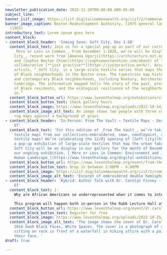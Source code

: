 ```yaml
---
newsletter_publication_date: 2022-11-29T00:00:00.000-05:00
subject_line: ''
banner_iiif_image: https://iiif.digitalcommonwealth.org/iiif/2/commonwealth:bv73fh63t/214,4088,8032,3515/2000,/0/default.jpg
banner_image_caption: Boston Redevelopment Authority, [1975 general land use plan](https://collections.leventhalmap.org/search/commonwealth:6q185466n)
  (1965)
introductory_text: Lorem ipsum goes here
content_block:
- content_block_header: 'Coming Soon: Soft City, Dec 1-28'
  content_block_text: Join us for a special pop-up as part of our current exhibition
    _More or Less in Common_. From December 1-2828, we're will be displaying _Soft
    City_, recent work from [Amanda Ugorji](https://architecture.mit.edu/people/amanda-ugorji)
    and [Sophie Weston Chien](https://sophiewestonchien.com/about) of local design
    collaborative [**just practice**](https://justpractice.work/). According to the
    artists, “_Soft City_ is a large-scale textile series that maps the urban fabric
    of Black neighborhoods in the Boston area. The tapestries map historic (redlined)
    and contemporary Black neighborhoods, including Roxbury, Dorchester, and East
    Cambridge. The information mapped tells the story of the past, present and future
    of Black residents, and the ecological resilience of the neighborhoods they live
    in.”
  content_block_button_url: https://www.leventhalmap.org/exhibitions/visit/
  content_block_button_text: Check gallery hours
  content_block_image: https://www.leventhalmap.org/uploads/2022-10-14/siss4984.jpeg
  content_block_image_alt_text: An image shows two people with three colorful textile
    rug maps against a background of grass
- content_block_header: 'In-Person: From The Vault — Textile Maps · Dec 2, 2:00pm
    ET'
  content_block_text: 'For this edition of _From The Vault_, we’re taking a look at
    textile maps from our collections—embroidered, sewn, needlepoint, and more. Why
    textile maps? We’re celebrating the 12/01 opening of [Soft City](https://justpractice.work/),
    a pop-up exhibition of large-scale textiles that map the urban fabric of Boston.
    Soft City will be on display in our gallery for the month of December to accompany
    our ongoing exhibition, [_More or Less in Common: Environment and Justice in the
    Human Landscape_](https://www.leventhalmap.org/digital-exhibitions/more-or-less-in-common/).'
  content_block_button_url: https://www.leventhalmap.org/event/from-the-vault-2022-12-02/
  content_block_button_text: Drop in between 2:00PM - 4:00PM
  content_block_image: https://iiif.digitalcommonwealth.org/iiif/2/commonwealth:q524n639j/1034,163,4272,4123/2000,/0/default.jpg
  content_block_image_alt_text: 'Excerpt of embroidered double hemisphere map. '
- content_block_header: 'Hybrid: Author Talk with Dr. Carolyn Finney · Dec 3, 2:00pm
    ET'
  content_block_text: |-
    Why are African Americans so underrepresented when it comes to interest in nature, outdoor recreation, and environmentalism? Join storyteller, cultural geographer, and accidental environmentalist [Carolyn Finney, PhD](https://www.authorsoutside.com/carolyn-finney/) for a discussion that moves beyond the discourse of the environmental justice movement to examine how the natural environment has been understood, commodified, and represented by both white and black Americans. Dr. Finney and Boston Public Library President **David Leonard** will discuss Dr. Finney’s book **_Black Faces, White Spaces: Reimagining the Relationship of African Americans to the Great Outdoors_** (2014)**_._** After the conversation, there will be time for audience Q&A.

    This program will happen both in-person in the Rabb Lecture Hall at the Central Library in Copley Square as well as online over Zoom webinar.
  content_block_button_url: https://www.leventhalmap.org/event/dr.carolyn-finney-black-faces-white-spaces-reimagining-the-relationship-of-african-americans-to-the-great-outdoors/
  content_block_button_text: Register for free
  content_block_image: https://www.leventhalmap.org/uploads/2022-10-25/bfws_cover-scaled-copy.png
  content_block_image_alt_text: 'The image shows the cover of Dr. Carolyn Finney''s
    2014 book Black Faces, White Spaces. The cover is a photograph of a black person
    sitting on rock in front of a waterfall in hiking attire with a painting covering
    their face. '
draft: true

---
```

